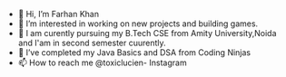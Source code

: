 - 👋 Hi, I’m Farhan Khan
- 👀 I’m interested in working on new projects and building games.
- 💞️ I am curently pursuing my B.Tech CSE from Amity University,Noida and I'am in second semester cuurently.
- 🌱 I’ve completed my Java Basics and DSA from Coding Ninjas
- 📫 How to reach me @toxiclucien- Instagram

<!---
MrFarhanKhan007/MrFarhanKhan007 is a ✨ special ✨ repository because its `README.md` (this file) appears on your GitHub profile.
You can click the Preview link to take a look at your changes.
--->
